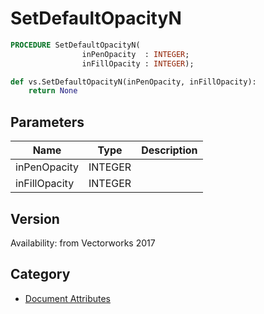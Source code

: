# SetDefaultOpacityN

```pascal
PROCEDURE SetDefaultOpacityN(
				inPenOpacity  : INTEGER;
				inFillOpacity : INTEGER);
```

```python
def vs.SetDefaultOpacityN(inPenOpacity, inFillOpacity):
    return None
```

## Parameters
|Name|Type|Description|
|---|---|---|
|inPenOpacity|INTEGER|   |
|inFillOpacity|INTEGER|   |

## Version
Availability: from Vectorworks 2017

## Category
* [Document Attributes](../Categories/Document%20Attributes.md)
